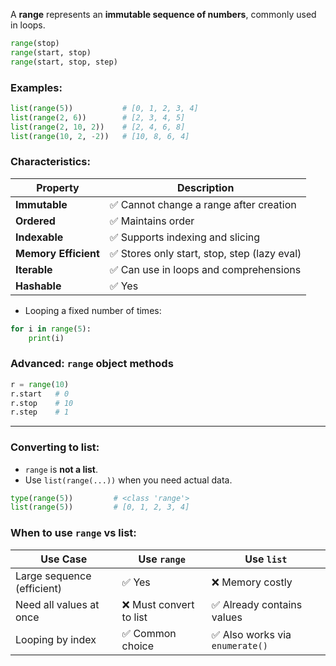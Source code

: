 

A **range** represents an **immutable sequence of numbers**, commonly used in loops.


```python
range(stop)
range(start, stop)
range(start, stop, step)
```

### Examples:

```python
list(range(5))           # [0, 1, 2, 3, 4]
list(range(2, 6))        # [2, 3, 4, 5]
list(range(2, 10, 2))    # [2, 4, 6, 8]
list(range(10, 2, -2))   # [10, 8, 6, 4]
```

### Characteristics:

| Property             | Description                                 |
| -------------------- | ------------------------------------------- |
| **Immutable**        | ✅ Cannot change a range after creation      |
| **Ordered**          | ✅ Maintains order                           |
| **Indexable**        | ✅ Supports indexing and slicing             |
| **Memory Efficient** | ✅ Stores only start, stop, step (lazy eval) |
| **Iterable**         | ✅ Can use in loops and comprehensions       |
| **Hashable**         | ✅ Yes                                       |

* Looping a fixed number of times:

```python
for i in range(5):
    print(i)
```

### Advanced: `range` object methods

```python
r = range(10)
r.start   # 0
r.stop    # 10
r.step    # 1
```

---

### Converting to list:

* `range` is **not a list**.
* Use `list(range(...))` when you need actual data.

```python
type(range(5))         # <class 'range'>
list(range(5))         # [0, 1, 2, 3, 4]
```

### When to use `range` vs list:

| Use Case                   | Use `range`            | Use `list`                     |
| -------------------------- | ---------------------- | ------------------------------ |
| Large sequence (efficient) | ✅ Yes                  | ❌ Memory costly                |
| Need all values at once    | ❌ Must convert to list | ✅ Already contains values      |
| Looping by index           | ✅ Common choice        | ✅ Also works via `enumerate()` |

